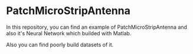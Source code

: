 # PatchMicroStripAntenna

In this repository, you can find an example of PatchMicroStripAntenna and also it's Neural Network which builded with Matlab.

Also you can find poorly build datasets of it. 
